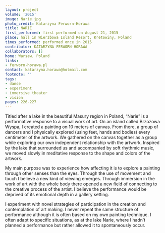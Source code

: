 ```yaml
---
layout: project
volume: '2015'
image: Narie.jpg
photo_credit: Katarzyna Ferworn-Horawa
title: NARIE
first_performed: first performed on August 21, 2015
place: hall in Wierzbowa Island Resort, Kretowiny, Poland
times_performed: performed once in 2015
contributor: KATARZYNA FERWORN-HORAWA
collaborators: []
home: Warsaw, Poland
links:
- ferworn-horawa.pl
contact: katarzyna.horawa@hotmail.com
footnote: ''
tags:
- dance
- experiment
- immersive theater
- vision
pages: 226-227
---
```


Titled after a lake in the beautiful Masury region in Poland, “Narie” is a performative response to a visual work of art. On an island called Brzozowa Wyspa, I created a painting on 10 meters of canvas. From there, a group of dancers and I physically explored (using feet, hands and bodies) every centimeter of the artwork. We gathered on the canvas together as a group while exploring our own independent relationship with the artwork. Inspired by the lake that surrounded us and accompanied by soft rhythmic music, we moved slowly in meditative response to the shape and colors of the artwork.

My main purpose was to experience how affecting it is to explore a painting through other senses than the eyes. Through the use of movement and touch I believe a new kind of viewing emerges. Through immersion in the work of art with the whole body there opened a new field of connecting to the creative process of the artist. I believe the performance would be deprived of its emotional depth in a gallery setting.

I experiment with novel strategies of participation in the creation and contemplation of art making. I never repeat the same structure of performance although it is often based on my own painting technique. I often adapt to specific situations, as at the lake Narie, where I hadn’t planned a performance but rather allowed it to spontaneously occur.
